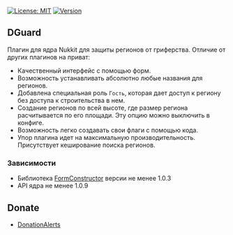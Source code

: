 [![License: MIT](https://img.shields.io/badge/license-MIT-blue.svg)](LICENSE)
[![Version](https://img.shields.io/badge/version-2.2-brightgreen)](https://github.com/qPexLegendary/DGuard-Nukkit/releases/tag/2.2)

DGuard
------------- 

Плагин для ядра Nukkit для защиты регионов от гриферства.
Отличие от других плагинов на приват:

- Качественный интерфейс с помощью форм.
- Возможность устанавливать абсолютно любые названия для регионов.
- Добавлена специальная роль `Гость`, которая дает доступ к региону без доступа к строительства в нем.
- Создание регионов по всей высоте, где размер региона расчитывается по его площади. Эту опцию можно выключить в конфиге.
- Возможность легко создавать свои флаги с помощью кода.
- Упор плагина идет на максимальную производительность. Присутствует кеширование поиска регионов.


### Зависимости
- Библиотека [FormConstructor](https://github.com/ContentForge/FormConstructor) версии не менее 1.0.3
- API ядра не менее 1.0.9


Donate
-------------

- [DonationAlerts](https://www.donationalerts.com/r/qpexlegendary)
